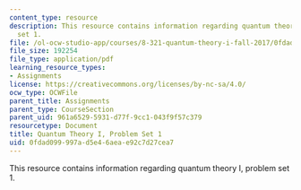 ```yaml
---
content_type: resource
description: This resource contains information regarding quantum theory I, problem
  set 1.
file: /ol-ocw-studio-app/courses/8-321-quantum-theory-i-fall-2017/0fdad099997ad5e46aeae92c7d27cea7_MIT8_321F17_Pset1.pdf
file_size: 192254
file_type: application/pdf
learning_resource_types:
- Assignments
license: https://creativecommons.org/licenses/by-nc-sa/4.0/
ocw_type: OCWFile
parent_title: Assignments
parent_type: CourseSection
parent_uid: 961a6529-5931-d77f-9cc1-043f9f57c379
resourcetype: Document
title: Quantum Theory I, Problem Set 1
uid: 0fdad099-997a-d5e4-6aea-e92c7d27cea7
---
```

This resource contains information regarding quantum theory I, problem set 1.